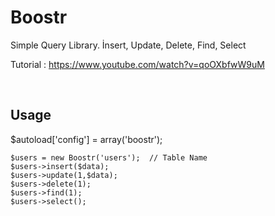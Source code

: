 # Boostr

Simple Query Library.
İnsert,
Update,
Delete,
Find,
Select

Tutorial : https://www.youtube.com/watch?v=qoOXbfwW9uM

<br>

## Usage

$autoload['config'] = array('boostr');

```
$users = new Boostr('users');  // Table Name
$users->insert($data); 
$users->update(1,$data); 
$users->delete(1);
$users->find(1);
$users->select();


```

